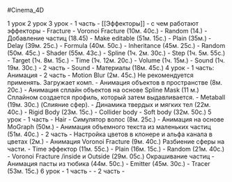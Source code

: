 #Cinema_4D 

1 урок
2 урок
3 урок
	- 1 часть - [[Эффекторы]]
		- с чем работают эффекторы
		- Fracture
		- Voronoi Fracture (10м. 40с.)
			- Random (14.)
			- Добавление частиц (18.45)
			- Make editable (51м. 15с.)
		- Plain (35м.)
		- Delay (39м. 25с.)
		- Formula (40м. 50с.)
		- Inheritance (45м. 25с.)
		- Random (50м. 45с.)
		- Shader (55м. 43с.)
		- Spline (1ч. 2м. 30с.)
		- Step (1ч. 5м. 55с.)
		- Target (1ч. 8м. 15с.)
		- Time (1ч. 12м. 20с.)
		- Volume (1ч. 15м.)
		- Sound (1ч. 19м. 30с.)
	- 2 часть
		- Sound
		- Материалы (18м. 45с.)
4 урок
	- 1 часть: Анимация
	- 2 часть
		- Motion Blur (2м. 45с.) Не рекомендуется применять. Загружает комп.
		- Анимация объектов в пространстве (8м. 20с.) 
			- Анимация сплайн объектов на основе Spline Mask (11 м.) Сплайном создается профиль, который затем выдавливается.
			- Metaball (19м. 30с.) (Слияние сфер).
		- Динамика твердых и мягких тел (22м. 40с.)
			- Rigid Body (23м. 15с.) 
			- Collider body
			- Soft body (32м. 50с.)
5 урок
	- 1 часть
		- Hair - Симулятор волос (8м. 25с.)
		- Анимация на основе MoGraph (50м.)
			- Анимация объемного текста из маленьких частиц (51м. 40с.)
	- 2 часть
		- Настройка цветов в клонере и альфа канала в цветах (2м.)
		- Анимация Voronoi Fracture (9м. 40с.) Разбиение сферы на части.
			- Time эффектор (11м. 55с.)
			- Plain (16м. 15с.)
			- Random (21м. 40с.)
			- Voronoi Fracture /inside и Outside (29м. 05с.) Окрашивание частиц
		- Анимация пасты из тюбика (44м. 50с.) 
			- Emitter (45м. 30с.) 
			- Tracer (53м. 15с.)
6 урок
	- 1 часть
		- 
	- 2 часть
		- 


